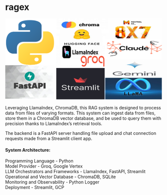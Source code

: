 # ragex

![](src/images/rag-stack.png)

Leveraging LlamaIndex, ChromaDB, this RAG system is designed to process data from files of varying formats. This system can ingest data from files, store them in a ChromaDB vector database, and be used to query them with precision thanks to LlamaIndex’s retrieval tools.

The backend is a FastAPI server handling file upload and chat connection requests made from a Streamlit client app. 


#### System Architecture:
Programming Language             - Python <br>
Model Provider                   - Groq, Google Vertex <br>
LLM Orchestrators and Frameworks - LlamaIndex, FastAPI, Streamlit <br>
Operational and Vector Database  - ChromaDB, SQLite <br>
Monitoring and Observability     - Python Logger <br>
Deployment                       - Streamlit, GCP <br>

